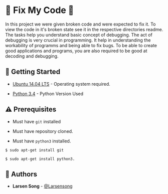 # :shell: Fix My Code :shell:

 In this project we were given broken code and were expected to fix it. To view the code in it's broken state see it in the respective directories readme.
 The tasks help you understand basic concept of debugging. The act of debugging  is very crucial in programming. It help in understanding the workability of programms  and being able to fix bugs.
 To be  able to create good applications and programs, you are also required to be good at decoding and debugging.
## :running: Getting Started

* [Ubuntu 14.04 LTS](http://releases.ubuntu.com/14.04/) - Operating system required.

* [Python 3.4](https://www.python.org/download/releases/3.4.0/) - Python Version Used

## :warning: Prerequisites

* Must have `git` installed

* Must have repository cloned.

* Must have `python3` installed.

```
$ sudo apt-get install git
```

```
$ sudo apt-get install python3.
```

## :blue_book: Authors
* **Larsen Song** - [@Larsensong](https://github.com/Larsensong)
